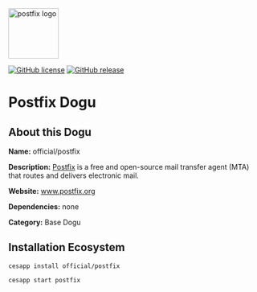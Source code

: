 <img src="https://cloudogu.com/images/dogus/postfix.png" alt="postfix logo" height="100px">


[![GitHub license](https://img.shields.io/github/license/cloudogu/postfix.svg)](https://github.com/cloudogu/postfix/blob/master/LICENSE)
[![GitHub release](https://img.shields.io/github/release/cloudogu/postfix.svg)](https://github.com/cloudogu/postfix/releases)

# Postfix Dogu

## About this Dogu

**Name:** official/postfix

**Description:** [Postfix](https://en.wikipedia.org/wiki/Postfix_(software)) is a free and open-source mail transfer agent (MTA) that routes and delivers electronic mail.

**Website:** www.postfix.org

**Dependencies:** none 

**Category:** Base Dogu 

## Installation Ecosystem
```
cesapp install official/postfix

cesapp start postfix
```

